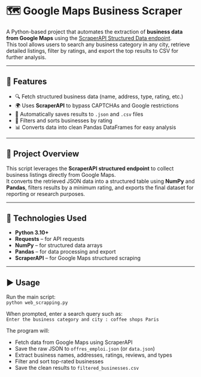 # 🗺️ Google Maps Business Scraper

A Python-based project that automates the extraction of **business data from Google Maps** using the [ScraperAPI Structured Data endpoint](https://www.scraperapi.com/structured-data/).  
This tool allows users to search any business category in any city, retrieve detailed listings, filter by ratings, and export the top results to CSV for further analysis.

---

## 🚀 Features

- 🔍 Fetch structured business data (name, address, type, rating, etc.)
- 🌍 Uses **ScraperAPI** to bypass CAPTCHAs and Google restrictions
- 💾 Automatically saves results to `.json` and `.csv` files
- 🧹 Filters and sorts businesses by rating
- 📊 Converts data into clean Pandas DataFrames for easy analysis

---

## 🧠 Project Overview

This script leverages the **ScraperAPI structured endpoint** to collect business listings directly from Google Maps.  
It converts the retrieved JSON data into a structured table using **NumPy** and **Pandas**, filters results by a minimum rating, and exports the final dataset for reporting or research purposes.

---

## 🧰 Technologies Used

- **Python 3.10+**
- **Requests** – for API requests  
- **NumPy** – for structured data arrays  
- **Pandas** – for data processing and export  
- **ScraperAPI** – for Google Maps structured scraping  

---
## ▶️ Usage

Run the main script:  
`python web_scrapping.py`

When prompted, enter a search query such as:  
`Enter the business category and city : coffee shops Paris`

The program will:

- Fetch data from Google Maps using ScraperAPI  
- Save the raw JSON to `offres_emploi.json` (or `data.json`)  
- Extract business names, addresses, ratings, reviews, and types  
- Filter and sort top-rated businesses  
- Save the clean results to `filtered_businesses.csv`


